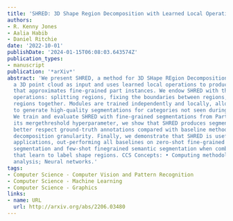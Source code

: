 ```yaml
---
title: 'SHRED: 3D Shape Region Decomposition with Learned Local Operations'
authors:
- R. Kenny Jones
- Aalia Habib
- Daniel Ritchie
date: '2022-10-01'
publishDate: '2024-01-15T06:08:03.643574Z'
publication_types:
- manuscript
publication: '*arXiv*'
abstract: 'We present SHRED, a method for 3D SHape REgion Decomposition. SHRED takes
  a 3D point cloud as input and uses learned local operations to produce a segmentation
  that approximates fine-grained part instances. We endow SHRED with three decomposition
  operations: splitting regions, fixing the boundaries between regions, and merging
  regions together. Modules are trained independently and locally, allowing SHRED
  to generate high-quality segmentations for categories not seen during training.
  We train and evaluate SHRED with fine-grained segmentations from PartNet; using
  its mergethreshold hyperparameter, we show that SHRED produces segmentations that
  better respect ground-truth annotations compared with baseline methods, at any desired
  decomposition granularity. Finally, we demonstrate that SHRED is useful for downstream
  applications, out-performing all baselines on zero-shot fine-grained part instance
  segmentation and few-shot finegrained semantic segmentation when combined with methods
  that learn to label shape regions. CCS Concepts: • Computing methodologies → Shape
  analysis; Neural networks.'
tags:
- Computer Science - Computer Vision and Pattern Recognition
- Computer Science - Machine Learning
- Computer Science - Graphics
links:
- name: URL
  url: http://arxiv.org/abs/2206.03480
---
```

